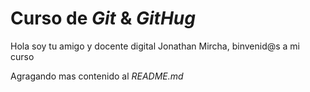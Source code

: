 # Curso de _Git_ & _GitHug_

Hola soy tu amigo y docente digital Jonathan Mircha, binvenid@s a mi curso

Agragando mas contenido al _README.md_
